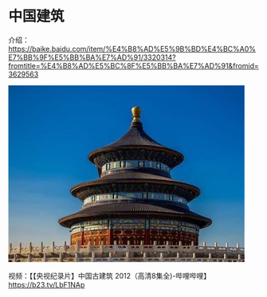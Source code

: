 # 中国建筑

介绍：
<https://baike.baidu.com/item/%E4%B8%AD%E5%9B%BD%E4%BC%A0%E7%BB%9F%E5%BB%BA%E7%AD%91/3320314?fromtitle=%E4%B8%AD%E5%BC%8F%E5%BB%BA%E7%AD%91&fromid=3629563>

![建筑-01](/images/jianzhu-01.jpg)

视频：【【央视纪录片】中国古建筑 2012（高清8集全)-哔哩哔哩】 <https://b23.tv/LbF1NAp>
